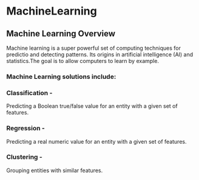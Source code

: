 # MachineLearning
## Machine Learning Overview
Machine learning is a super powerful set of computing techniques for predictio and detecting patterns. Its origins in artificial intelligence (AI) and statistics.The goal is to allow computers to learn by example.
### Machine Learning solutions include:
### Classification - 
Predicting a Boolean true/false value for an entity with a given set of features.
### Regression -
Predicting a real numeric value for an entity with a given set of features.
### Clustering -
Grouping entities with similar features.
